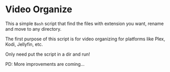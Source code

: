 # Video Organize

This a simple `Bash` script that find the files with extension you want, rename and move to any directory.

The first purpose of this script is for video organizing for platforms like Plex, Kodi, Jellyfin, etc.

Only need put the script in a dir and run!


PD: More improvements are coming...
